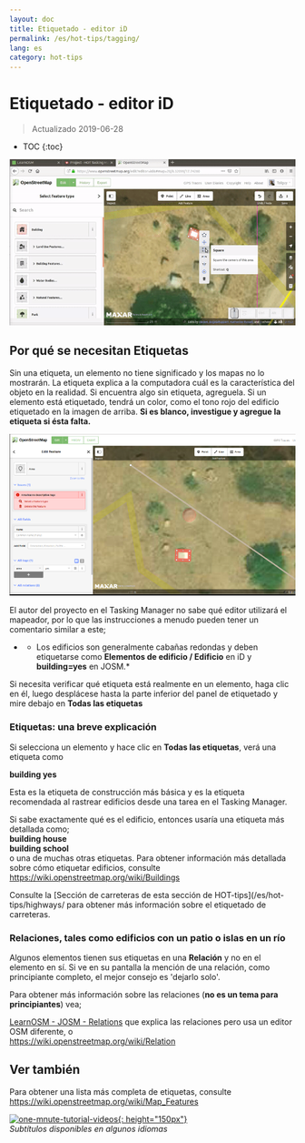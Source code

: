 ```yaml
---
layout: doc
title: Etiquetado - editor iD
permalink: /es/hot-tips/tagging/
lang: es
category: hot-tips
---
```


Etiquetado - editor iD
============

> Actualizado 2019-06-28

- TOC
{:toc}

![tagging][]


Por qué se necesitan Etiquetas
-------------------

Sin una etiqueta, un elemento no tiene significado y los mapas no lo mostrarán. La etiqueta explica a la computadora cuál es la característica del objeto en la realidad. Si encuentra algo sin etiqueta, agreguela. Si un elemento está etiquetado, tendrá un color, como el tono rojo del edificio etiquetado en la imagen de arriba. **Si es blanco, investigue y agregue la etiqueta si ésta falta.**  

![tagged-building][]  

El autor del proyecto en el Tasking Manager no sabe qué editor utilizará el mapeador, por lo que las instrucciones a menudo pueden tener un comentario similar a este;  

-  * Los edificios son generalmente cabañas redondas y deben etiquetarse como **Elementos de edificio / Edificio** en iD y **building=yes** en JOSM.*  

Si necesita verificar qué etiqueta está realmente en un elemento, haga clic en él, luego desplácese hasta la parte inferior del panel de etiquetado y mire debajo en **Todas las etiquetas**

### Etiquetas: una breve explicación ###

Si selecciona un elemento y hace clic en **Todas las etiquetas**, verá una etiqueta como  

**building    yes**  

Esta es la etiqueta de construcción más básica y es la etiqueta recomendada al rastrear edificios desde una tarea en el Tasking Manager.  

Si sabe exactamente qué es el edificio, entonces usaría una etiqueta más detallada como;  
  **building   house**  
  **building   school**  
o una de muchas otras etiquetas. Para obtener información más detallada sobre cómo etiquetar edificios, consulte <https://wiki.openstreetmap.org/wiki/Buildings>  

Consulte la [Sección de carreteras de esta sección de HOT-tips](/es/hot-tips/highways/ para obtener más información sobre el etiquetado de carreteras.  

### Relaciones, tales como edificios con un patio o islas en un río ###

Algunos elementos tienen sus etiquetas en una **Relación** y no en el elemento en sí. Si ve en su pantalla la mención de una relación, como principiante completo, el mejor consejo es 'dejarlo solo'.  

Para obtener más información sobre las relaciones (**no es un tema para principiantes**) vea;  

[LearnOSM - JOSM - Relations](/es/josm/josm-relations/) que explica las relaciones pero usa un editor OSM diferente, o  
<https://wiki.openstreetmap.org/wiki/Relation>

Ver también  
---------

Para obtener una lista más completa de etiquetas, consulte <https://wiki.openstreetmap.org/wiki/Map_Features>  

[![one-mnute-tutorial-videos]{: height="150px"}](https://www.youtube.com/playlist?list=PLb9506_-6FMHZ3nwn9heri3xjQKrSq1hN "Equipo Humanitario OpenStreetMap - Videos tutoriales de un minuto")  
*Subtítulos disponibles en algunos idiomas*  





[tagging]:/images/hot-tips/tagging.gif
[keymon]:/images/hot-tips/keymon.png
[tagged-building]:/images/hot-tips/tagged-building.png
[one-mnute-tutorial-videos]: /images/hot-tips/one-mnute-tutorial-videos.png "Humanitarian OpenStreetMap Team One-Minute Tutorial Videos"